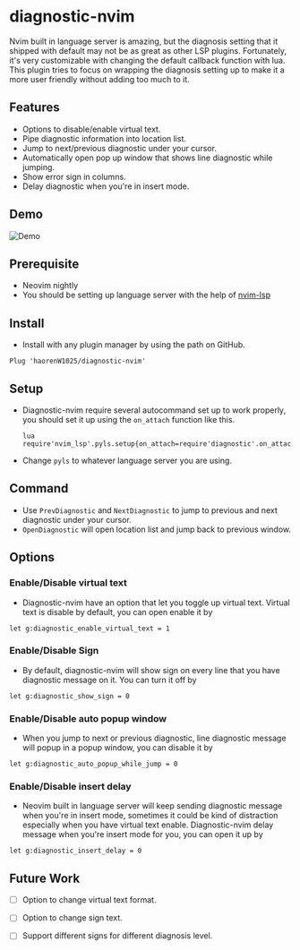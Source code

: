 # diagnostic-nvim

Nvim built in language server is amazing, but the diagnosis setting that it shipped with default
may not be as great as other LSP plugins. Fortunately, it's very customizable with changing
the default callback function with lua. This plugin tries to focus on wrapping the
diagnosis setting up to make it a more user friendly without adding too much to it.

## Features

- Options to disable/enable virtual text.
- Pipe diagnostic information into location list.
- Jump to next/previous diagnostic under your cursor.
- Automatically open pop up window that shows line diagnostic while jumping.
- Show error sign in columns.
- Delay diagnostic when you're in insert mode.

## Demo
![Demo](https://user-images.githubusercontent.com/35623968/75627012-6824f380-5c07-11ea-8f25-59ce1751e902.gif)

## Prerequisite
- Neovim nightly
- You should be setting up language server with the help of [nvim-lsp](https://github.com/neovim/nvim-lsp)

## Install

- Install with any plugin manager by using the path on GitHub.
```
Plug 'haorenW1025/diagnostic-nvim'
```

## Setup
- Diagnostic-nvim require several autocommand set up to work properly, you should
  set it up using the `on_attach` function like this.
  ```
  lua require'nvim_lsp'.pyls.setup{on_attach=require'diagnostic'.on_attach}
  ```
- Change `pyls` to whatever language server you are using.

## Command
- Use `PrevDiagnostic` and `NextDiagnostic` to jump to previous and next diagnostic
  under your cursor.
- `OpenDiagnostic` will open location list and jump back to previous window.

## Options

### Enable/Disable virtual text
- Diagnostic-nvim have an option that let you toggle up virtual text. Virtual text
is disable by default, you can open enable it by
```
let g:diagnostic_enable_virtual_text = 1
```

### Enable/Disable Sign
- By default, diagnostic-nvim will show sign on every line that you have diagnostic
message on it. You can turn it off by
```
let g:diagnostic_show_sign = 0
```

### Enable/Disable auto popup window
- When you jump to next or previous diagnostic, line diagnostic message will popup
in a popup window, you can disable it by
```
let g:diagnostic_auto_popup_while_jump = 0
```

### Enable/Disable insert delay
- Neovim built in language server will keep sending diagnostic message when you're
in insert mode, sometimes it could be kind of distraction especially when you have
virtual text enable. Diagnostic-nvim delay message when you're insert mode for you,
you can open it up by
```
let g:diagnostic_insert_delay = 0
```

## Future Work

- [ ] Option to change virtual text format.
- [ ] Option to change sign text.
- [ ] Support different signs for different diagnosis level.


